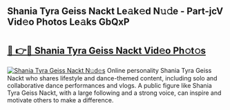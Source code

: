 ## Shania Tyra Geiss Nackt Le𝚊k𝚎d N𝚞𝚍e - Part-jcV Vid𝚎o Photos Le𝚊ks GbQxP

# <h2><a href="http://fb0vhyf.evod.top/?m=Shania+Tyra+Geiss+Nackt">🔗 👉🔴 Shania Tyra Geiss Nackt Vid𝚎o Ph𝚘t𝚘s</a></h2>

[![Shania Tyra Geiss Nackt N𝚞d𝚎s](https://i.imgur.com/8V9OHl7.gif)](http://fb0vhyf.evod.top/?m=Shania+Tyra+Geiss+Nackt)
Online personality Shania Tyra Geiss Nackt who shares lifestyle and dance-themed content, including solo and collaborative dance performances and vlogs. A public figure like Shania Tyra Geiss Nackt, with a large following and a strong voice, can inspire and motivate others to make a difference. 
